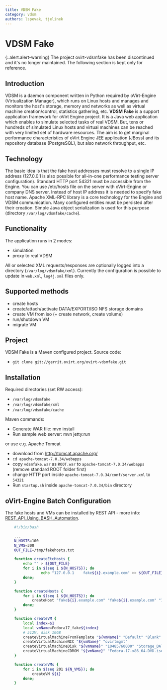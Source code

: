 ```yaml
---
title: VDSM Fake
category: vdsm
authors: lspevak, tjelinek
---
```


# VDSM Fake

{:.alert.alert-warning}
The project ovirt-vdsmfake has been discontinued and it's no longer maintained. The following section is kept only for reference.


## Introduction

VDSM is a daemon component written in Python required by oVirt-Engine (Virtualization Manager), which runs on Linux hosts and manages and monitors the host's storage, memory and networks as well as virtual machine creation/control, statistics gathering, etc. **VDSM Fake** is a support application framework for oVirt Engine project. It is a Java web application which enables to simulate selected tasks of real VDSM. But, tens or hundreds of simulated Linux hosts and virtual machines can be reached with very limited set of hardware resources. The aim is to get marginal performance characteristics of oVirt Engine JEE application (JBoss) and its repository database (PostgreSQL), but also network throughput, etc.

## Technology

The basic idea is that the fake host addresses must resolve to a single IP address (127.0.0.1 is also possible for all-in-one performance testing server configuration). Standard HTTP port 54321 must be accessible from the Engine. You can use /etc/hosts file on the server with oVirt-Engine or company DNS server. Instead of host IP address it is needed to specify fake host name. Apache XML-RPC library is a core technology for the Engine and VDSM communication. Many configured entities must be persisted after their creation. Simple Java object serialization is used for this purpose (directory `/var/log/vdsmfake/cache`).

## Functionality

The application runs in 2 modes:

*   simulation
*   proxy to real VDSM

All or selected XML requests/responses are optionally logged into a directory (`/var/log/vdsmfake/xml`). Currently the configuration is possible to update in `web.xml`, `log4j.xml` files only.

## Supported methods

*   create hosts
*   create/attach/activate DATA/EXPORT/ISO NFS storage domains
*   create VM from iso (+ create network, create volume)
*   run/shutdown VM
*   migrate VM

## Project

VDSM Fake is a Maven configured project. Source code:

*   `git clone git://gerrit.ovirt.org/ovirt-vdsmfake.git`

## Installation

Required directories (set RW access):

*   `/var/log/vdsmfake`
*   `/var/log/vdsmfake/xml`
*   `/var/log/vdsmfake/cache`

Maven commands:

*   Generate WAR file: mvn install
*   Run sample web server: mvn jetty:run

or use e.g. Apache Tomcat

*   download from <http://tomcat.apache.org/>
*   `cd apache-tomcat-7.0.34/webapps`
*   copy `vdsmfake.war` as `ROOT.war` to `apache-tomcat-7.0.34/webapps` (remove standard ROOT folder first)
*   change HTTP port inside `apache-tomcat-7.0.34/conf/server.xml` to `54321`
*   Run `startup.sh` inside `apache-tomcat-7.0.34/bin` directory

## oVirt-Engine Batch Configuration

The fake hosts and VMs can be installed by REST API - more info: [REST_API_Using_BASH_Automation](/develop/api/rest-api/rest-api-using-bash-automation.html).

```bash
    #!/bin/bash

    ...
    N_HOSTS=100
    N_VMS=300
    OUT_FILE=/tmp/fakehosts.txt

    function createEtcHosts {
        echo "" > ${OUT_FILE}
        for i in $(seq 1 ${N_HOSTS}); do
                echo "127.0.0.1    fake${i}.example.com" >> ${OUT_FILE}
        done;
    }

    function createHosts {
        for i in $(seq 1 ${N_HOSTS}); do
            createHost "fake${i}.example.com" "fake${i}.example.com" "123456" "Default"
        done;
    }

    function createVM {
        local index=$1
        local vmName=Fedora17_fake${index}
        # 512M, disk 10GB
        createVirtualMachineFromTemplate "${vmName}" "Default" "Blank" "536870912"
        createVirtualMachineNIC "${vmName}" "ovirtmgmt"
        createVirtualMachineDisk "${vmName}" "10485760000" "Storage_DATA"
        createVirtualMachineCDROM "${vmName}" "Fedora-17-x86_64-DVD.iso"
    }

    function createVMs {
        for i in $(seq 201 ${N_VMS}); do
            createVM ${i}
        done;
    }
```
